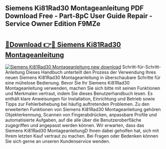 ## Siemens Ki81Rad30 Montageanleitung PDF Download Free - Part-8pC User Guide Repair - Service Owner Edition F9MZe

# <h2><a href="http://df88adq.blite.top/?on=Siemens+Ki81Rad30+Montageanleitung">🔗Download 👉🔴 Siemens Ki81Rad30 Montageanleitung</a></h2>

[![Siemens Ki81Rad30 Montageanleitung new download](https://i.imgur.com/lujVjoI.png)](http://df88adq.blite.top/?on=Siemens+Ki81Rad30+Montageanleitung)
Schritt-für-Schritt-Anleitung Dieses Handbuch unterteilt den Prozess der Verwendung Ihres neuen Siemens Ki81Rad30 Montageanleitung in überschaubare Schritte für eine mühelose Bedienung. Bevor Sie Ihr Siemens Ki81Rad30 Montageanleitung verwenden, machen Sie sich bitte mit seinen Funktionen und Merkmalen vertraut, indem Sie dieses Benutzerhandbuch lesen. Es enthält klare Anweisungen für Installation, Einrichtung und Betrieb sowie Tipps zur Fehlerbehebung bei häufig auftretenden Problemen. Zu den erweiterten Funktionen von Siemens Ki81Rad30 Montageanleitung gehören Objekterkennung, Scannen von Fingerabdrücken, anpassbare Profile und automatisierte Aufgaben, auf die alle über die Benutzeroberfläche zugegriffen und angepasst werden können. Wir erwarten, dass das Siemens Ki81Rad30 MontageanleitungD Ihnen dabei geholfen hat, sich mit Ihrem letzten Kauf vertraut zu machen. Bei Fragen oder Bedenken können Sie sich gerne an unseren Kundenservice wenden.
